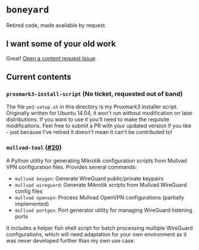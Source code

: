 # `boneyard`

Retired code, made available by request.

## I want some of your old work

Great! [Open a content request Issue][link-content-request-issue].

## Current contents

### `proxmark3-install-script` (No ticket, requested out of band)

The file `pm3-setup.sh` in this directory is my Proxmark3 installer script. Originally written for Ubuntu 14.04, it won't run without modification on later distributions. If you want to use it you'll need to make the requisite modifications. Feel free to submit a PR with your updated version if you like - just because I've retired it doesn't mean it can't be contributed to!

### `mullvad-tool` ([#20](https://github.com/daveio/boneyard/issues/20))

A Python utility for generating Mikrotik configuration scripts from Mullvad VPN configuration files. Provides several commands:

- `mullvad keygen`: Generate WireGuard public/private keypairs
- `mullvad wireguard`: Generate Mikrotik scripts from Mullvad WireGuard config files
- `mullvad openvpn`: Process Mullvad OpenVPN configurations (partially implemented)
- `mullvad portgen`: Port generator utility for managing WireGuard listening ports

It includes a helper fish shell script for batch processing multiple WireGuard configurations, which will need adaptation for your own environment as it was never developed further than my own use case.

[link-content-request-issue]: https://github.com/daveio/boneyard/issues/new?assignees=daveio&labels=content-request&template=content-request.md&title=%5BContent+request%5D+%3Cshort+description%3E
